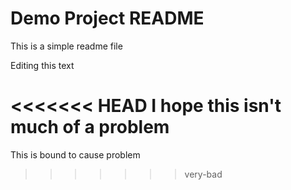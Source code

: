 # Demo Project README

This is a simple readme file

Editing this text

<<<<<<< HEAD
I hope this isn't much of a problem
=======
This is bound to cause problem
>>>>>>> very-bad
